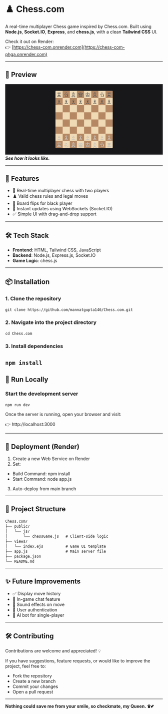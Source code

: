 # ♟️ Chess.com

A real-time multiplayer Chess game inspired by Chess.com. Built using **Node.js**, **Socket.IO**, **Express**, and **chess.js**, with a clean **Tailwind CSS** UI.

Check it out on Render:  
👉 [https://chess-com.onrender.com](https://chess-com-phga.onrender.com) 

---

## 📸 Preview

![Chess.com Clone Screenshot](image.png) 
***See how it looks like.***

---

## 🔧 Features

- 🔁 Real-time multiplayer chess with two players
- ♟️ Valid chess rules and legal moves
- 🔄 Board flips for black player
- 📡 Instant updates using WebSockets (Socket.IO)
- ✅ Simple UI with drag-and-drop support
---

## 🛠 Tech Stack

- **Frontend**: HTML, Tailwind CSS, JavaScript
- **Backend**: Node.js, Express.js, Socket.IO
- **Game Logic**: chess.js
---

## 📦 Installation

### 1. Clone the repository
```git clone https://github.com/mannatgupta146/Chess.com.git```

### 2. Navigate into the project directory
```cd Chess.com```

### 3. Install dependencies
```npm install```
---


## 🔄 Run Locally
### Start the development server
```npm run dev```

Once the server is running, open your browser and visit:

👉 http://localhost:3000

---

## 🚢 Deployment (Render)
1. Create a new Web Service on Render
2. Set:
- Build Command: npm install
- Start Command: node app.js
3. Auto-deploy from main branch
---

## 📁 Project Structure
```
Chess.com/
├── public/
│   └── js/
│       └── chessGame.js   # Client-side logic
├── views/
│   └── index.ejs          # Game UI template
├── app.js                 # Main server file
├── package.json
└── README.md
```
---

## ✨ Future Improvements
- ✅ Display move history
- 💬 In-game chat feature
- 🎉 Sound effects on move
- 🔐 User authentication
- 🧠 AI bot for single-player 
---

## 🛠️ Contributing
Contributions are welcome and appreciated! 💡

If you have suggestions, feature requests, or would like to improve the project, feel free to:
- Fork the repository
- Create a new branch
- Commit your changes
- Open a pull request

---
**Nothing could save me from your smile, so checkmate, my Queen. ♛💕**